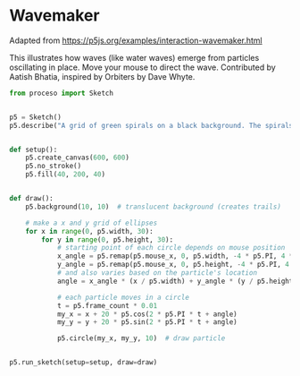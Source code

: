 # Wavemaker

Adapted from https://p5js.org/examples/interaction-wavemaker.html

This illustrates how waves (like water waves) emerge from particles
oscillating in place. Move your mouse to direct the wave. Contributed by
Aatish Bhatia, inspired by Orbiters by Dave Whyte. 

```python
from proceso import Sketch


p5 = Sketch()
p5.describe("A grid of green spirals on a black background. The spirals change their motion based on the mouse position.")


def setup():
    p5.create_canvas(600, 600)
    p5.no_stroke()
    p5.fill(40, 200, 40)


def draw():
    p5.background(10, 10)  # translucent background (creates trails)

    # make a x and y grid of ellipses
    for x in range(0, p5.width, 30):
        for y in range(0, p5.height, 30):
            # starting point of each circle depends on mouse position
            x_angle = p5.remap(p5.mouse_x, 0, p5.width, -4 * p5.PI, 4 * p5.PI, True)
            y_angle = p5.remap(p5.mouse_x, 0, p5.height, -4 * p5.PI, 4 * p5.PI, True)
            # and also varies based on the particle's location
            angle = x_angle * (x / p5.width) + y_angle * (y / p5.height)

            # each particle moves in a circle
            t = p5.frame_count * 0.01
            my_x = x + 20 * p5.cos(2 * p5.PI * t + angle)
            my_y = y + 20 * p5.sin(2 * p5.PI * t + angle)

            p5.circle(my_x, my_y, 10)  # draw particle


p5.run_sketch(setup=setup, draw=draw)
```
